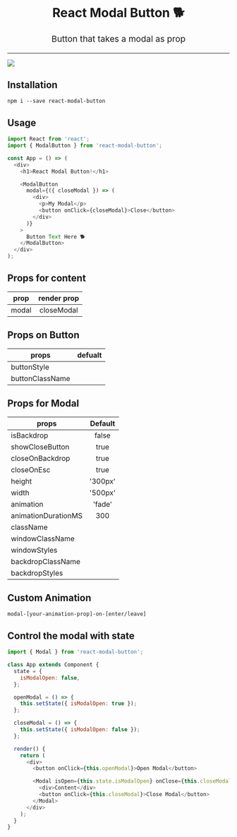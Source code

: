 <h1 align="center">
  React Modal Button 🐕
</h1>
<p align="center" style="font-size: 1.2rem;">Button that takes a modal as prop</p>

<hr />

<img src="https://img.shields.io/badge/🦄-Just Works-cc00cc.svg"/>

## Installation

`npm i --save react-modal-button`

## Usage

```javascript
import React from 'react';
import { ModalButton } from 'react-modal-button';

const App = () => (
  <div>
    <h1>React Modal Button!</h1>

    <ModalButton
      modal={({ closeModal }) => (
        <div>
          <p>My Modal</p>
          <button onClick={closeModal}>Close</button>
        </div>
      )}
    >
      Button Text Here 🐕
    </ModalButton>
  </div>
);
```

## Props for content

| prop  | render prop |
| ----- | :---------: |
| modal | closeModal  |

## Props on Button

| props           | defualt |
| --------------- | :-----: |
| buttonStyle     |         |
| buttonClassName |         |

## Props for Modal

| props               | Default |
| ------------------- | :-----: |
| isBackdrop          |  false  |
| showCloseButton     |  true   |
| closeOnBackdrop     |  true   |
| closeOnEsc          |  true   |
| height              | '300px' |
| width               | '500px' |
| animation           | 'fade'  |
| animationDurationMS |   300   |
| className           |         |
| windowClassName     |         |
| windowStyles        |         |
| backdropClassName   |         |
| backdropStyles      |         |

## Custom Animation

`modal-[your-animation-prop]-on-[enter/leave]`

## Control the modal with state

```javascript
import { Modal } from 'react-modal-button';

class App extends Component {
  state = {
    isModalOpen: false,
  };

  openModal = () => {
    this.setState({ isModalOpen: true });
  };

  closeModal = () => {
    this.setState({ isModalOpen: false });
  };

  render() {
    return (
      <div>
        <button onClick={this.openModal}>Open Modal</button>

        <Modal isOpen={this.state.isModalOpen} onClose={this.closeModal}>
          <div>Content</div>
          <button onClick={this.closeModal}>Close Modal</button>
        </Modal>
      </div>
    );
  }
}
```
